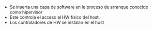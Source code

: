 - Se inserta una capa de software en le proceso de arranque conocido como hipervisor
- Este controla el acceso al HW físico del host.
- Los controladores de HW se instalan en el host